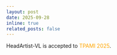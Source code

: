 ```yaml
---
layout: post
date: 2025-09-28
inline: true
related_posts: false
---
```


 HeadArtist-VL is accepted to <span style="color: orange;">TPAMI 2025</span>.
